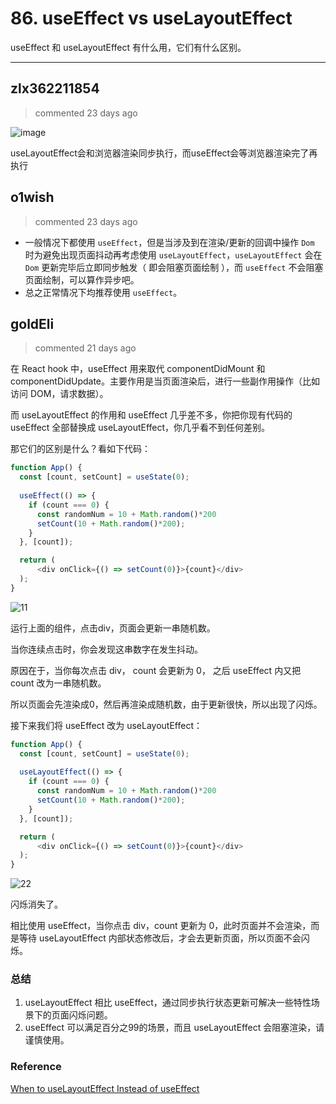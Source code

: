 
 # 86. useEffect vs useLayoutEffect 
 useEffect 和 useLayoutEffect 有什么用，它们有什么区别。 
 ***
## zlx362211854 
 > commented 23 days ago 

![image](https://user-images.githubusercontent.com/22437181/69851947-ed71d280-12bd-11ea-9e35-5c86e7997188.png)

useLayoutEffect会和浏览器渲染同步执行，而useEffect会等浏览器渲染完了再执行
## o1wish 
 > commented 23 days ago 

- 一般情况下都使用 `useEffect`，但是当涉及到在渲染/更新的回调中操作 `Dom` 时为避免出现页面抖动再考虑使用 `useLayoutEffect`，`useLayoutEffect` 会在 `Dom` 更新完毕后立即同步触发（ 即会阻塞页面绘制 ），而 `useEffect` 不会阻塞页面绘制，可以算作异步吧。
- 总之正常情况下均推荐使用 `useEffect`。
## goldEli 
 > commented 21 days ago 

在 React hook 中，useEffect 用来取代 componentDidMount 和 componentDidUpdate。主要作用是当页面渲染后，进行一些副作用操作（比如访问 DOM，请求数据）。

而 useLayoutEffect 的作用和 useEffect 几乎差不多，你把你现有代码的 useEffect 全部替换成 useLayoutEffect，你几乎看不到任何差别。

那它们的区别是什么？看如下代码：


```javascript
function App() {
  const [count, setCount] = useState(0);
  
  useEffect(() => {
    if (count === 0) {
      const randomNum = 10 + Math.random()*200
      setCount(10 + Math.random()*200);
    }
  }, [count]);

  return (
      <div onClick={() => setCount(0)}>{count}</div>
  );
}

```

![11](https://user-gold-cdn.xitu.io/2019/12/1/16ec0dcc15419be9?w=384&h=154&f=gif&s=14473)

运行上面的组件，点击div，页面会更新一串随机数。

当你连续点击时，你会发现这串数字在发生抖动。

原因在于，当你每次点击 div， count 会更新为 0， 之后 useEffect 内又把 count 改为一串随机数。

所以页面会先渲染成0，然后再渲染成随机数，由于更新很快，所以出现了闪烁。

接下来我们将 useEffect 改为 useLayoutEffect：


```javascript
function App() {
  const [count, setCount] = useState(0);
  
  useLayoutEffect(() => {
    if (count === 0) {
      const randomNum = 10 + Math.random()*200
      setCount(10 + Math.random()*200);
    }
  }, [count]);

  return (
      <div onClick={() => setCount(0)}>{count}</div>
  );
}

```

![22](https://user-gold-cdn.xitu.io/2019/12/1/16ec0dca05c0fa6e?w=334&h=122&f=gif&s=27475)


闪烁消失了。

相比使用 useEffect，当你点击 div，count 更新为 0，此时页面并不会渲染，而是等待 useLayoutEffect 内部状态修改后，才会去更新页面，所以页面不会闪烁。

### 总结

1. useLayoutEffect 相比 useEffect，通过同步执行状态更新可解决一些特性场景下的页面闪烁问题。
2. useEffect 可以满足百分之99的场景，而且 useLayoutEffect 会阻塞渲染，请谨慎使用。

### Reference

[When to useLayoutEffect Instead of useEffect](https://daveceddia.com/useeffect-vs-uselayouteffect/)